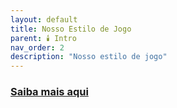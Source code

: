```yaml
---
layout: default
title: Nosso Estilo de Jogo
parent: 🕯️ Intro
nav_order: 2
description: "Nosso estilo de jogo"
---
```


### [Saiba mais aqui](#arcane-study)
